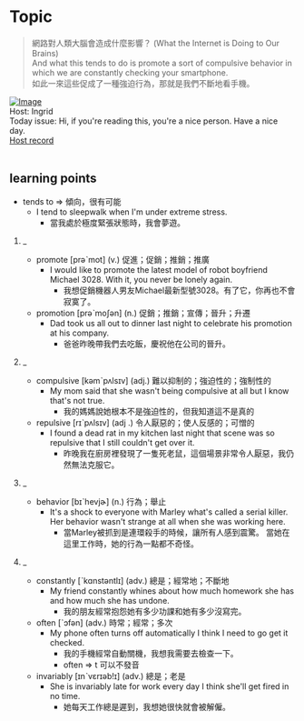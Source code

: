 
# Topic

> 網路對人類大腦會造成什麼影響？ (What the Internet is Doing to Our Brains) <br>
> And what this tends to do is promote a sort of compulsive behavior in which we are constantly checking your smartphone. <br>
> 如此一來這些促成了一種強迫行為，那就是我們不斷地看手機。 <br>

[![Image](https://cdn.voicetube.com/assets/thumbnails/cKaWJ72x1rI.jpg)](https://www.youtube.com/embed/cKaWJ72x1rI?rel=0&showinfo=0&cc_load_policy=0&controls=1&autoplay=1&iv_load_policy=3&playsinline=1&wmode=transparent&start=78&end=86&enablejsapi=1&origin=https://tw.voicetube.com&widgetid=1)<br>
Host: Ingrid
<br>Today issue: Hi, if you're reading this, you're a nice person. Have a nice day.
<br>
[Host record](https://cdn.voicetube.com/tmp/everyday_records/ingrid.wang_vt_50297/2879.mp3)
<br><br>
## learning points
* tends to => 傾向，很有可能
	- I tend to sleepwalk when I'm under extreme stress.
		+ 當我處於極度緊張狀態時，我會夢遊。
1. _
	* promote [prəˋmot] (v.) 促進；促銷；推銷；推廣
		- I would like to promote the latest model of robot boyfriend Michael 3028. With it, you never be lonely again.
			+ 我想促銷機器人男友Michael最新型號3028。有了它，你再也不會寂寞了。
	* promotion [prəˋmoʃən] (n.) 促銷；推銷；宣傳；晉升；升遷
		- Dad took us all out to dinner last night to celebrate his promotion at his company.
			+ 爸爸昨晚帶我們去吃飯，慶祝他在公司的晉升。

2. _
	* compulsive [kəmˋpʌlsɪv] (adj.) 難以抑制的；強迫性的；強制性的
		- My mom said that she wasn't being compulsive at all but I know that's not true.
			+ 我的媽媽說她根本不是強迫性的，但我知道這不是真的
	* repulsive [rɪˋpʌlsɪv] (adj .) 令人厭惡的；使人反感的；可憎的
		- I found a dead rat in my kitchen last night that scene was so repulsive that I still couldn't get over it.
			+ 昨晚我在廚房裡發現了一隻死老鼠，這個場景非常令人厭惡，我仍然無法克服它。

3. _
	* behavior [bɪˋhevjɚ] (n.) 行為；舉止
		- It's a shock to everyone with Marley what's called a serial killer. Her behavior wasn't strange at all when she was working here.
			+ 當Marley被抓到是連環殺手的時候，讓所有人感到震驚。 當她在這里工作時，她的行為一點都不奇怪。

4. _
	* constantly [ˋkɑnstəntlɪ] (adv.) 總是；經常地；不斷地
		- My friend constantly whines about how much homework she has and how much she has undone.
			+ 我的朋友經常抱怨她有多少功課和她有多少沒寫完。
	* often [ˋɔfən] (adv.) 時常；經常；多次
		- My phone often turns off automatically I think I need to go get it checked.
			+ 我的手機經常自動關機，我想我需要去檢查一下。
			+ often => t 可以不發音
	* invariably [ɪnˋvɛrɪəb!ɪ] (adv.) 總是；老是
		- She is invariably late for work every day I think she'll get fired in no time.
			+ 她每天工作總是遲到，我想她很快就會被解僱。
